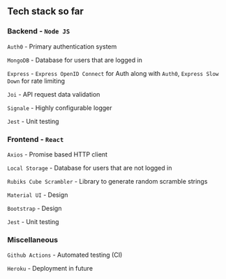 ## Tech stack so far

### Backend - `Node JS`

`Auth0` - Primary authentication system

`MongoDB` - Database for users that are logged in

`Express` - `Express OpenID Connect` for Auth along with `Auth0`, `Express Slow Down` for rate limiting

`Joi` - API request data validation

`Signale` - Highly configurable logger

`Jest` - Unit testing

### Frontend - `React`

`Axios` - Promise based HTTP client

`Local Storage` - Database for users that are not logged in

`Rubiks Cube Scrambler` - Library to generate random scramble strings 

`Material UI` - Design

`Bootstrap` - Design

`Jest` - Unit testing

### Miscellaneous

`Github Actions` - Automated testing (CI)

`Heroku` - Deployment in future